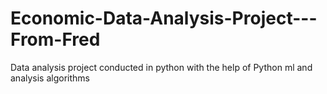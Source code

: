 # Economic-Data-Analysis-Project---From-Fred
Data analysis project conducted in python with the help of Python ml and analysis algorithms
